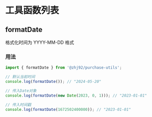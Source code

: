 # 工具函数列表

## formatDate
格式化时间为 YYYY-MM-DD 格式

### 用法
```typescript
import { formatDate } from '@zhj92/purchase-utils';

// 默认当前时间
console.log(formatDate()); // "2024-05-20"

// 传入Date对象
console.log(formatDate(new Date(2023, 0, 1))); // "2023-01-01"

// 传入时间戳
console.log(formatDate(1672502400000)); // "2023-01-01"